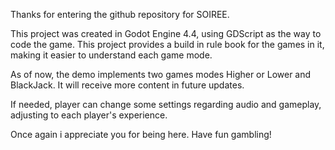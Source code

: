Thanks for entering the github repository for SOIREE.

This project was created in Godot Engine 4.4, using GDScript as the way to code the game.
This project provides a build in rule book for the games in it, making it easier to understand each game mode.

As of now, the demo implements two games modes Higher or Lower and BlackJack.
It will receive more content in future updates.

If needed, player can change some settings regarding audio and gameplay, adjusting to each player's experience.

Once again i appreciate you for being here.
Have fun gambling!
